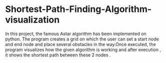 # Shortest-Path-Finding-Algorithm-visualization
In this project, the famous Astar algorithm has been implemented on python. The program creates a grid on which the user can set a start node and end node and place several obstacles in the way.Once executed, the program visualizes how the given algorithm is working and after execution , it shows the shortest path between these 2 nodes .
